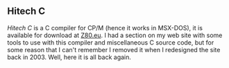 ﻿## Hitech C

_Hitech C_ is a C compiler for CP/M (hence it works in MSX-DOS), it is available for download at [Z80.eu](http://www.z80.eu/c-compiler.html). I had a section on my web site with some tools to use with this compiler and miscellaneous C source code, but for some reason that I can't remember I removed it when I redesigned the site back in 2003. Well, here it is all back again.
